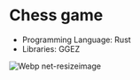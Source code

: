 # Chess game

- Programming Language: Rust
- Libraries: GGEZ

![Webp net-resizeimage](https://user-images.githubusercontent.com/67159193/97923580-832fa080-1d5e-11eb-9868-b2b9f53ffb45.png)







